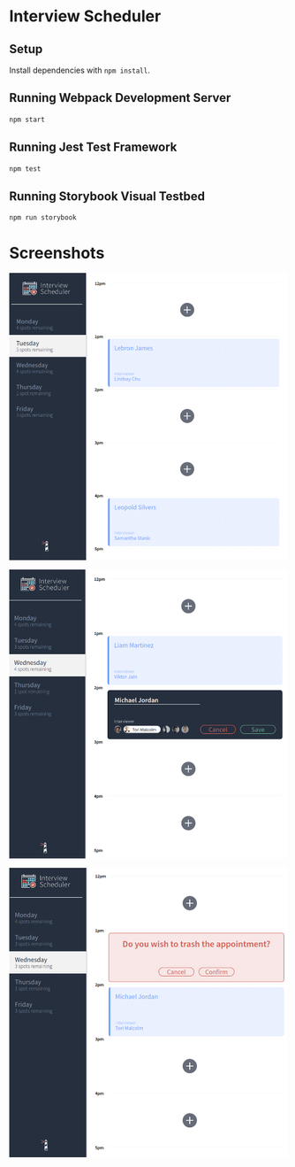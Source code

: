 # Interview Scheduler

## Setup

Install dependencies with `npm install`.

## Running Webpack Development Server

```sh
npm start
```

## Running Jest Test Framework

```sh
npm test
```

## Running Storybook Visual Testbed

```sh
npm run storybook
```

# Screenshots
!["scheduler_index"](https://github.com/Chase78712002/scheduler/blob/master/docs/scheduler_index.png?raw=true)

!["scheduler_create_appointment"](https://github.com/Chase78712002/scheduler/blob/master/docs/scheduler_create_appointment.png?raw=true)

!["scheduler_cancel_appointment"](https://github.com/Chase78712002/scheduler/blob/master/docs/scheduler_cancel_appointment.png?raw=true)